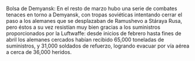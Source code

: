 Bolsa de Demyansk: En el resto de marzo hubo una serie de combates tenaces en torno a Demyansk, con tropas soviéticas intentando cerrar el paso a los alemanes que se desplazaban de Ramushevo a Stáraya Rusa, pero éstos a su vez resistían muy bien gracias a los suministros proporcionados por la Luftwaffe: desde inicios de febrero hasta fines de abril los alemanes cercados habían recibido 65,000 toneladas de suministros, y 31,000 soldados de refuerzo, logrando evacuar por vía aérea a cerca de 36,000 heridos.

